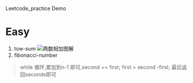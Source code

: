 Leetcode_practice Demo

# Easy
1. tow-sum 
![两数相加图解](https://gitee.com/ComBase/oss/raw/master/uPic/2021_10_20/h6TN6X_dZDmdr.png)
2. fibonacci-number
> while 循环,累加到n-1 即可,second += first; first = second -first; 最后返回seconde即可